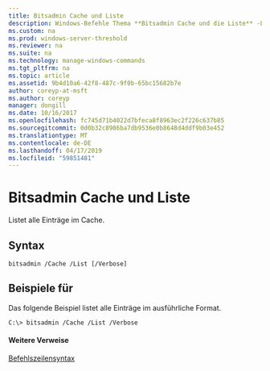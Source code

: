 ```yaml
---
title: Bitsadmin Cache und Liste
description: Windows-Befehle Thema **Bitsadmin Cache und die Liste** -Listet alle Einträge im Cache.
ms.custom: na
ms.prod: windows-server-threshold
ms.reviewer: na
ms.suite: na
ms.technology: manage-windows-commands
ms.tgt_pltfrm: na
ms.topic: article
ms.assetid: 9b4d10a6-42f8-487c-9f0b-65bc15682b7e
author: coreyp-at-msft
ms.author: coreyp
manager: dongill
ms.date: 10/16/2017
ms.openlocfilehash: fc745d71b4022d7bfeca8f8963ec2f226c637b85
ms.sourcegitcommit: 0d0b32c8986ba7db9536e0b8648d4ddf9b03e452
ms.translationtype: MT
ms.contentlocale: de-DE
ms.lasthandoff: 04/17/2019
ms.locfileid: "59851481"
---
```

# <a name="bitsadmin-cache-and-list"></a>Bitsadmin Cache und Liste



Listet alle Einträge im Cache.

## <a name="syntax"></a>Syntax

```
bitsadmin /Cache /List [/Verbose] 
```

## <a name="BKMK_examples"></a>Beispiele für

Das folgende Beispiel listet alle Einträge im ausführliche Format.
```
C:\> bitsadmin /Cache /List /Verbose
```

#### <a name="additional-references"></a>Weitere Verweise

[Befehlszeilensyntax](command-line-syntax-key.md)